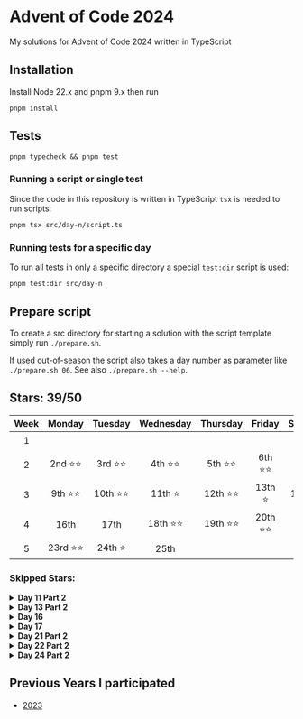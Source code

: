 # Advent of Code 2024

My solutions for Advent of Code 2024 written in TypeScript

## Installation

Install Node 22.x and pnpm 9.x then run

```shell
pnpm install
```

## Tests

```shell
pnpm typecheck && pnpm test
```

### Running a script or single test

Since the code in this repository is written in TypeScript `tsx` is needed to run scripts:

```shell
pnpm tsx src/day-n/script.ts
```

### Running tests for a specific day

To run all tests in only a specific directory a special `test:dir` script is used:

```shell
pnpm test:dir src/day-n
```

## Prepare script

To create a src directory for starting a solution with the script template simply run `./prepare.sh`.

If used out-of-season the script also takes a day number as parameter like `./prepare.sh 06`. See also `./prepare.sh --help`.

## Stars: 39/50

| Week |  Monday   |  Tuesday  | Wednesday | Thursday  |  Friday   | Saturday  |  Sunday   |
| :--: | :-------: | :-------: | :-------: | :-------: | :-------: | :-------: | :-------: |
|  1   |           |           |           |           |           |           | 1st ⭐⭐  |
|  2   | 2nd ⭐⭐  | 3rd ⭐⭐  | 4th ⭐⭐  | 5th ⭐⭐  | 6th ⭐⭐  | 7th ⭐⭐  | 8th ⭐⭐  |
|  3   | 9th ⭐⭐  | 10th ⭐⭐ |  11th ⭐  | 12th ⭐⭐ |  13th ⭐  | 14th ⭐⭐ | 15th ⭐⭐ |
|  4   |   16th    |   17th    | 18th ⭐⭐ | 19th ⭐⭐ | 20th ⭐⭐ |  21st ⭐  |  22nd ⭐  |
|  5   | 23rd ⭐⭐ |  24th ⭐  |   25th    |

### Skipped Stars:

<details>
<summary><b>Day 11 Part 2</b></summary>
<p>Could not come up with a solution that doesn't run out of memory in the high 30s. I'm assuming there's some sort of pattern one could take advantage of with the given ruleset, but I'm not the person to figure that out.</p>
<p>I also saw this is really easily solved by adding caching on top of what I already had, but sadly Map in JS only takes a single key, unlike python dicts, which makes implementing caching a lot harder.</p>
</details>

<details>
<summary><b>Day 13 Part 2</b></summary>
<p>That's just maths and it's 23:16 now and I'm too tired for this. Got some hints from reddit: Each machine has at most one solution. Apparently that means binary search is possible, but I could not figure out how to evaluate whether I'm too high or too low.</p>
</details>

<details>
<summary><b>Day 16</b></summary>
<p>I have yet to actually learn a pathfinding algorithm other than bruteforce and both of my attempts at this failed. First I tried to avoid the obvious 'Maximum Callstack size exceed' error by looping over an array instead, which eventually just overfilled memory. Recursion did yield the expected error almost immediatly. Examples do work in both at least.</p>
<p>Update: I tried again with a speed optimization (using Sets and a Queue instead of arrays), but this didn't help the memory issue. I also attempted to save memory by abandoning paths that already got more expensive than the cheapest completed path, but my script was never able to actually finish a path as it kept hitting deadends.</p>
<p>Update 2: I have now actually learned Dijkstra's Shortest Path to solve day 18, so I'll likely reattempt this after I've caught up</p>
</details>

<details>
<summary><b>Day 17</b></summary>
<p>Could not understand instructions, may attempt again later.</p>
</details>

<details>
<summary><b>Day 21 Part 2</b></summary>
<p>Needs some sort of caching, but with how I implemented the robots I don't know if I can even add that</p>
</details>

<details>
<summary><b>Day 22 Part 2</b></summary>
<p>This seems impossible with the amount of input lines. Would probably run out of memory if I were to generate the sequences for every input to compare, so there's likely some math nonsense going on here. Sadly I remain a freelance frontend dev, not a university professor.</p>
</details>

<details>
<summary><b>Day 24 Part 2</b></summary>
<p>I was trying to analyze my input a bit, to have some assumptions to work with, so I determined I wanted to check if a swap exists that fixes 3 of the incorrect zeros. Literally the first swap my code would try after sorting by what's most likely created an infinite loop and I'm honestly out of ideas for what to try other than bruteforce (which would also need a way to detect loops)</p>
</details>

<!---
<details>
<summary><b>Day X Part Y</b></summary>
<p>This is a description of what problem I had solving this puzzle</p>
</details>
-->

## Previous Years I participated

- [2023](https://github.com/mitsunee/advent-of-code-2023)
